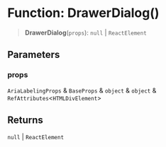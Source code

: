 # Function: DrawerDialog()

> **DrawerDialog**(`props`): `null` \| `ReactElement`

## Parameters

### props

`AriaLabelingProps` & `BaseProps` & `object` & `object` & `RefAttributes`\<`HTMLDivElement`\>

## Returns

`null` \| `ReactElement`
